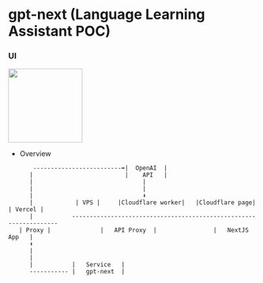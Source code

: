 # gpt-next (Language Learning Assistant POC)

### UI
<img src="https://github.com/jrhe123/gpt-next/assets/17329299/5f931286-e6bd-4778-b403-87b62c54e1da"  width="150"><br />

* Overview
```
       -------------------------➡|  OpenAI  |
      |                          |    API   |
      |                               |
      |                               |
      |                               ⬇  
      |            | VPS |     |Cloudflare worker|   |Cloudflare page|   | Vercel |
      |           ------------------------------------------------------------------
   | Proxy |              |   API Proxy  |                |   NextJS App   |
      ⬆
      |
      |
      |           |   Service   |
      ----------- |   gpt-next  |

```


<br /><br />
